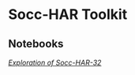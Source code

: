 # Socc-HAR Toolkit

## Notebooks

[*Exploration of Socc-HAR-32*](https://colab.research.google.com/drive/1rBi6GU8rCloI1013D8_bdS5vQ0wbhAiq)

